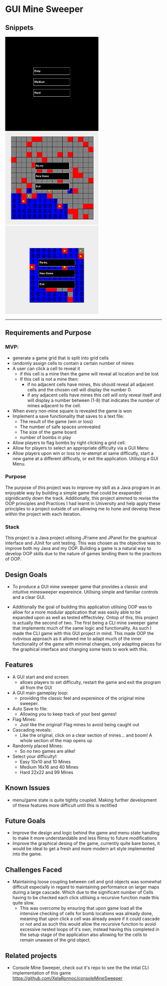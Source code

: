 # GUI Mine Sweeper

## Snippets

<img src="./Images/mainMenu.png" width="300">
<img src="./Images/mineSweeper%20screenShot.png" width="300">
<img src="././Images/LostEasyGame.png" width="300">

---

## Requirements and Purpose

### MVP:

-   generate a game grid that is split into grid cells
-   randomly assign cells to contain a certain number of mines
-   A user can click a cell to reveal it
    -   if this cell is a mine then the game will reveal all location and be lost
    -   If this cell is not a mine then:
        -   if no adjacent cells have mines, this should reveal all adjacent cells and the chosen cell will display the number 0.
        -   if any adjacent cells have mines this cell will only reveal itself and will display a number between (1-8) that indicates the number of mines adjacent to the cell.
-   When every non-mine square is revealed the game is won
-   Implement a save functionality that saves to a text file:
    -   The result of the game (win or loss)
    -   The number of safe spaces unrevealed
    -   The size of the game board
    -   number of bombs in play
-   Allow players to flag bombs by right clicking a grid cell.
-   Allow for players to select an appropriate difficulty via a GUI Menu
-   Allow players upon win or loss to re-atempt at same difficutly, start a new game at a different difficutly, or exit the application. Utilising a GUI Menu.

### Purpose

The purpose of this project was to improve my skill as a Java program in an enjoyable way by building a simple game that could be exapanded signidicantly down the track. Additionally, this project aimmed to revise the OOP principles and Practices I had learnt in University and help apply these principles to a project outside of uni allowing me to hone and develop these within the project with each iteration.

### Stack

This project is a Java project utilising JFrame and JPanel for the graphical interface and JUnit for unit testing. This was chosen as the objective was to improve both my Java and my OOP. Building a game is a natural way to develop OOP skills due to the nature of games lending them to the practices of OOP.

## Design Goals

-   To produce a GUI mine sweeper game that provides a classic and intuitive minesweeper expereince. Utilising simple and familiar controls and a clear GUI.

-   Additionally the goal of building this application utilising OOP was to allow for a more modular application that was easily able to be expanded upon as well as tested efffectivley. Ontop of this, this project is actually the second of two. The first being a CLI mine sweeper game that implements much of the same logic and functionality. As such I made the CLI game with this GUI project in mind. This made OOP the ovbvious approach as it allowed me to adapt much of the inner functionality of the game with minimal changes, only adapting pieces for the graphical interface and changing some tests to work with this.

## Features

-   A GUI start and end screen:
    -   allows players to set difficulty, restart the game and exit the program all from the GUI
-   A GUI main gameplay loop:
    -   providing the classic feel and expereince of the original mine sweeper.
-   Auto Save to file:
    -   Allowing you to keep track of your best games!
-   Flag Mines:
    -   Just like the original! Flag mines to avoid being caught out
-   Cascading reveals:
    -   Like the original, click on a clear section of mines... and boom! A whole section of the map opens up
-   Randomly placed Mines:
    -   So no two games are alike!
-   Select your difficulty!:
    -   Easy 10x10 and 10 Mines
    -   Medium 16x16 and 40 Mines
    -   Hard 22x22 and 99 Mines

## Known Issues

-   menu/game state is quite tightly coupled. Making further development of these features more difficult until this is rectified

## Future Goals

-   Improve the design and logic behind the game and menu state handling to make it more understandable and less flimsy to future modifications
-   Improve the graphical desing of the game, currently quite bare bones, it would be ideal to get a fresh and more modern art style implemented into the game.

## Challenges Faced

-   Maintaining loose coupling between cell and grid objects was somewhat difficult especially in regard to maintaining performance on larger maps during a large cascade. Which due to the significant number of Cells having to be checked each click utilising a recursive function made this quite slow.
    -   This was overcome by ensuring that upon game load all the intensive checking of cells for bomb locations was already done, meaning that upon click a cell was already aware if it could cascade or not and as such this would allow the recursive function to avoid excessive nested loops of it's own, instead having this completed in the setup stage of the application also allowing for the cells to remain unaware of the grid object.

## Related projects

-   Console Mine Sweeper, check out it's repo to see the the intial CLI implementation of this game https://github.com/XelaRonnoc/consoleMineSweeper
